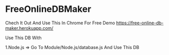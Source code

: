 # FreeOnlineDBMaker

Chech It Out And Use This In Chrome For Free Demo https://free-online-db-maker.herokuapp.com/

Use This DB With

  1.Node.js => Go To Module/Node.js/database.js And Use This DB
